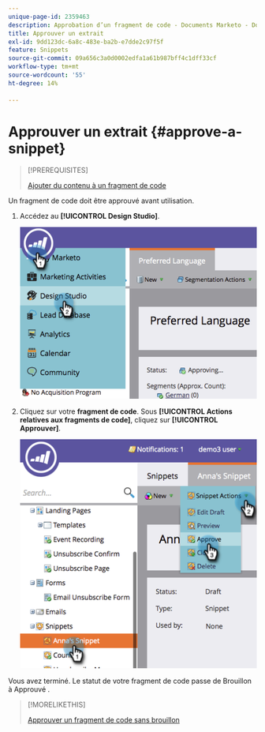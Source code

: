 ```yaml
---
unique-page-id: 2359463
description: Approbation d’un fragment de code - Documents Marketo - Documentation du produit
title: Approuver un extrait
exl-id: 9dd123dc-6a8c-483e-ba2b-e7dde2c97f5f
feature: Snippets
source-git-commit: 09a656c3a0d0002edfa1a61b987bff4c1dff33cf
workflow-type: tm+mt
source-wordcount: '55'
ht-degree: 14%

---
```


# Approuver un extrait {#approve-a-snippet}

>[!PREREQUISITES]
>
>[Ajouter du contenu à un fragment de code](/help/marketo/product-docs/personalization/segmentation-and-snippets/snippets/add-content-to-a-snippet.md)

Un fragment de code doit être approuvé avant utilisation.

1. Accédez au **[!UICONTROL Design Studio]**.

   ![](assets/image2014-9-16-8-3a55-3a15.png)

1. Cliquez sur votre **fragment de code**. Sous **[!UICONTROL Actions relatives aux fragments de code]**, cliquez sur **[!UICONTROL Approuver]**.

   ![](assets/image2014-9-16-8-3a55-3a24.png)

Vous avez terminé. Le statut de votre fragment de code passe de Brouillon à Approuvé .

>[!MORELIKETHIS]
>
>[Approuver un fragment de code sans brouillon](/help/marketo/product-docs/personalization/segmentation-and-snippets/snippets/approve-a-snippet-with-no-draft.md)
